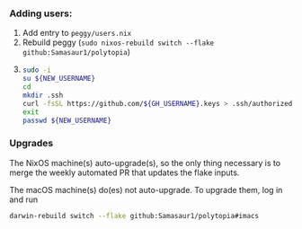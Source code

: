 ### Adding users:

1. Add entry to `peggy/users.nix`
2. Rebuild peggy (`sudo nixos-rebuild switch --flake github:Samasaur1/polytopia`)
3.
    ```bash
    sudo -i
    su ${NEW_USERNAME}
    cd
    mkdir .ssh
    curl -fsSL https://github.com/${GH_USERNAME}.keys > .ssh/authorized_keys
    exit
    passwd ${NEW_USERNAME}
    ```

### Upgrades

The NixOS machine(s) auto-upgrade(s), so the only thing necessary is to merge the weekly automated PR that updates the flake inputs.

The macOS machine(s) do(es) not auto-upgrade. To upgrade them, log in and run
```bash
darwin-rebuild switch --flake github:Samasaur1/polytopia#imacs
```

